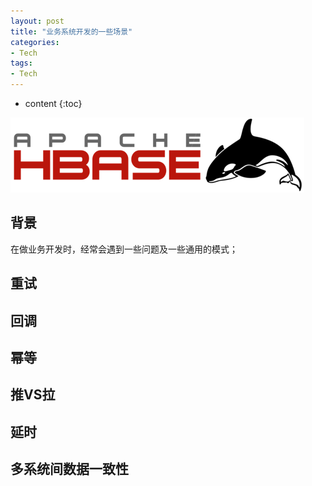 ```yaml
---
layout: post
title: "业务系统开发的一些场景"
categories: 
- Tech
tags:
- Tech
---
```


* content
{:toc}

![hbase-install](/css/pics/2019-02-14-hbase_logo_with_orca_large.png)

## 背景

在做业务开发时，经常会遇到一些问题及一些通用的模式；

## 重试

## 回调

## 幂等

## 推VS拉

## 延时

## 多系统间数据一致性


